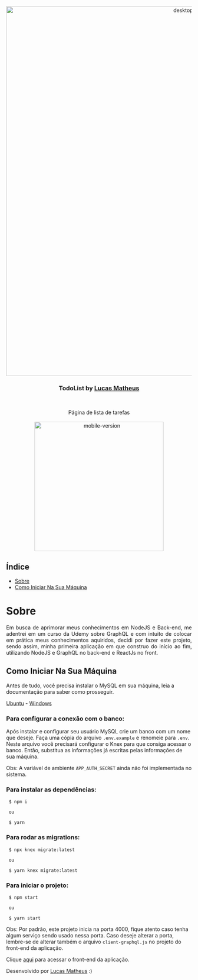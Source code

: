 <br />
<p align="center">
    <img src="https://i.imgur.com/oVZ0sZ4.gif" alt="desktop-version" width="1000">

  <h3 align="center">TodoList by <a href="https://www.linkedin.com/in/lucasmpa/">Lucas Matheus</a></h3>
 <br />
  <p align="center">
     Página de lista de tarefas 
       <br/>
    <br/>
     <img src="https://i.imgur.com/AYMNFfJ.gif" alt="mobile-version" width="350">
  </p>
</p>

## Índice

* [Sobre](#sobre) 
* [Como Iniciar Na Sua Máquina](#como-iniciar-na-sua-máquina) 


# Sobre
<p align="justify">
    Em busca de aprimorar meus conhecimentos em NodeJS e Back-end, me adentrei em um curso da Udemy sobre GraphQL e com intuito de colocar em prática meus conhecimentos aquiridos, decidi por fazer este projeto, sendo assim, minha primeira aplicação em que construo do início ao fim, utilizando NodeJS e GraphQL no back-end e ReactJs no front.
</p>

## Como Iniciar Na Sua Máquina

Antes de tudo, você precisa instalar o MySQL em sua máquina, leia a documentação para saber como prosseguir.

<a href="https://www.digitalocean.com/community/tutorials/how-to-install-mysql-on-ubuntu-20-04-pt">Ubuntu</a> - 
<a href="https://www.alura.com.br/artigos/mysql-do-download-e-instalacao-ate-sua-primeira-tabela?gclid=CjwKCAjwxo6IBhBKEiwAXSYBs38dOMMIW8u_A1iOAFfi3AclsQcKBR-ZYEQYRRn_7mOjLdZ2S1QMAhoCb9oQAvD_BwE">Windows</a>


### Para configurar a conexão com o banco:

Após instalar e configurar seu usuário MySQL crie um banco com um nome que deseje. Faça uma cópia do arquivo `.env.example` e renomeie para `.env`. Neste arquivo você precisará configurar o Knex para que consiga acessar o banco. Então, substitua as informações já escritas pelas informações de sua máquina.
<br />

Obs: A variável de ambiente `APP_AUTH_SECRET` ainda não foi implementada no sistema.

### Para instalar as dependências:

```
 $ npm i
 
 ou
 
 $ yarn
```

### Para rodar as migrations:

```
 $ npx knex migrate:latest
 
 ou
 
 $ yarn knex migrate:latest
```

### Para iniciar o projeto:

```
 $ npm start
 
 ou
 
 $ yarn start
```
Obs: Por padrão, este projeto inicia na porta 4000, fique atento caso tenha algum serviço sendo usado nessa porta. Caso deseje alterar a porta, 
lembre-se de alterar também o arquivo `client-graphql.js` no projeto do front-end da aplicação.


Clique <a href="https://github.com/LucasMpa/TodoList">aqui</a> para acessar o front-end da aplicação.


Desenvolvido por  <a href="https://www.linkedin.com/in/lucasmpa/">Lucas Matheus</a> :)
